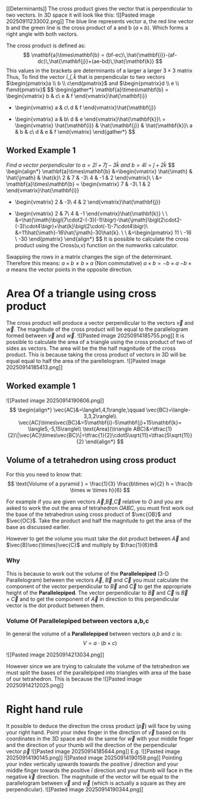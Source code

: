 [[Determinants]]
The cross product gives the vector that is perpendicular to two vectors. In 3D space it will look like this: 
![[Pasted image 20250911233002.png]]
The blue line represents vector a, the red line vector b and the green line is the cross product of a and b ($a \times b$). Which forms a right angle with both vectors.

The cross product is defined as:
$$
\mathbf{a}\times\mathbf{b} = (bf-ec)\,\hat{\mathbf{i}}-(af-dc)\,\hat{\mathbf{j}}+(ae-bd)\,\hat{\mathbf{k}}
$$
This values in the brackets are determinants of a larger a larger $3\times 3$ matrix Thus, To find the vector $\hat{i},\hat{j},\hat{k}$ that is perpendicular to two vectors $\begin{pmatrix}a  \\ b \\ c\end{pmatrix}$ and $\begin{pmatrix}d \\ e \\ f\end{pmatrix}$
$$
\begin{gather*}
\mathbf{a}\times\mathbf{b} = \begin{vmatrix} b & c\\ e & f \end{vmatrix}\hat{\mathbf{i}}
- \begin{vmatrix} a & c\\ d & f \end{vmatrix}\hat{\mathbf{j}}
+ \begin{vmatrix} a & b\\ d & e \end{vmatrix}\hat{\mathbf{k}}\\
= \begin{vmatrix} \hat{\mathbf{i}} & \hat{\mathbf{j}} & \hat{\mathbf{k}}\\
a & b & c\\
d & e & f \end{vmatrix}
\end{gather*}
$$
## Worked Example 1
*Find a vector perpendicular to $a=2\hat{i}+7\hat{j}-3\hat{k}$ and $b=4\hat{i}=\hat{j}+2\hat{k}$*
$$
\begin{align*}
\mathbf{a}\times\mathbf{b}
&=\begin{vmatrix}
\hat{\imath} & \hat{\jmath} & \hat{k}\\
2 & 7 & -3\\
4 & -1 & 2
\end{vmatrix}\\ \\
&= \mathbf{a}\times\mathbf{b} = \begin{vmatrix} 7 & -3\\ 1 & 2 \end{vmatrix}\hat{\mathbf{i}}
- \begin{vmatrix} 2 & -3\\ 4 & 2 \end{vmatrix}\hat{\mathbf{j}}
+ \begin{vmatrix} 2 & 7\\ 4 & -1 \end{vmatrix}\hat{\mathbf{k}} \\ \\
&=\hat{\imath}\bigl(7\cdot2-(-3)(-1)\bigr)-\hat{\jmath}\bigl(2\cdot2-(-3)\cdot4\bigr)+\hat{k}\bigl(2\cdot(-1)-7\cdot4\bigr)\\
&=11\hat{\imath}-16\hat{\jmath}-30\hat{k}. \\ \\
&=\begin{pmatrix}
11 \\
-16 \\
-30
\end{pmatrix}
\end{align*}
$$
It is possible to calculate the cross product using the Cross(u,v) function on the numworks calculator.

Swapping the rows in a matrix changes the sign of the determinant. Therefore this means:
$a\times b\neq b\times a$ (Non commutative)
$a\times b=-b\times a$ 
$-b\times a$ means the vector points in the opposite direction.


# Area Of a triangle using cross product
The cross product will produce a vector perpendicular to the vectors $\vec{v}$ and $\vec{w}$. The magnitude of the cross product will be equal to the parallelogram formed between $\vec{v}$ and $\vec{w}$. 
![[Pasted image 20250914185755.png]]
It is possible to calculate the area of a triangle using the cross product of two of sides as vectors. The area will be the the half magnitude of the cross product. This is because taking the cross product of vectors in 3D will be equal equal to half the area of the parellelogram. 
![[Pasted image 20250914185413.png]]

## Worked example 1
![[Pasted image 20250914190606.png]]
$$
\begin{align*}
\vec{AC}&=\langle1,4,1\rangle,\qquad \vec{BC}=\langle-3,3,2\rangle\\
\vec{AC}\times\vec{BC}&=5\mathbf{i}-5\mathbf{j}+15\mathbf{k}= \langle5,-5,15\rangle\\
\text{Area}(\triangle ABC)&=\tfrac{1}{2}\|\vec{AC}\times\vec{BC}\|=\tfrac{1}{2}\cdot5\sqrt{11}=\tfrac{5\sqrt{11}}{2}
\end{align*}
$$

## Volume of a tetrahedron using cross product
For this you need to know that:
$$
\text{Volume of a pyramid } = \frac{1}{3} \frac{b\times w}{2} h = \frac{b \times w \times h}{6}
$$

For example if you are given vectors $\vec{A}$,$\vec{B}$,$\vec{C}$  relative to $O$ and you are asked to work the out the area of tetrahedron $OABC$, you must first work out the base of the tetrahedron using cross product of $\vec{OB}$ and $\vec{OC}$. Take the product and half the magnitude to get the area of the base as discussed earlier. 

However to get the volume you must take the dot product between $\vec{A}$ and $\vec{B}\vec{\times}\vec{C}$ and multiply by $\frac{1}{6}th$

### Why
This is because to work out the volume of the **Parallelepiped** (3-D Parallelogram) between the vectors $\vec{A}$, $\vec{B}$ and $\vec{C}$ you must calculate the component of the vector perpendicular to $\vec{B}$ and $\vec{C}$  to get the appropriate height of the **Parallelepiped**. The vector perpendicular to $\vec{B}$ and $\vec{C}$ is $\vec{B} \times\vec{C}$ and to get the component of $\vec{A}$ in direction to this perpendicular vector is the dot product between them.

### Volume Of **Parallelepiped** between vectors a,b,c
In general the volume of a **Parallelepiped** between vectors $a$,$b$ and $c$ is:
$$
V = a \cdot (b \times c)
$$


![[Pasted image 20250914213034.png]]

However since we are trying to calculate the volume of the tetrahedron we must split the bases of the parallelpiped into triangles with area of the base of our tetrahedron. This is because the 
![[Pasted image 20250914212025.png]]
# Right hand rule
It possible to deduce the direction the cross product ($\vec{p}$) will face by using your right hand. Point your index finger in the direction of $\vec{v}$  based on its coordinates in the 3D space and do the same for $\vec{w}$ with your middle finger and the direction of your thumb will the direction of the perpendicular vector $\vec{p}$
![[Pasted image 20250914185644.png]]
E.g.
![[Pasted image 20250914190145.png]]
![[Pasted image 20250914190159.png]]
Pointing your index vertically upwards towards the positive $\hat{j}$ direction and your middle finger towards the positive $\hat{i}$ direction and your thumb will face in the negative $\vec{k}$ direction. The magnitude of the vector will be equal to the parallelogram between $\vec{v}$ and $\vec{w}$ (which is actually a square as they are perpendicular). 
![[Pasted image 20250914190344.png]]